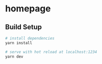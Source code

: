 # homepage

## Build Setup

``` bash
# install dependencies
yarn install

# serve with hot reload at localhost:1234
yarn dev
```
